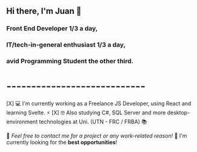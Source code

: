 ## Hi there, I'm Juan 👋
### Front End Developer 1/3 a day, 
### IT/tech-in-general enthusiast 1/3 a day, 
### avid Programming Student the other third.

# ----------------------------

[X] 💻 I'm currently working as a Freelance JS Developer,
using React and learning Svelte. ⚡
[X] 🤓 Also studying C#, SQL Server and more desktop-environment
technologies at Uni. (UTN - FRC / FRBA) 📚

💬 _Feel free to contact me for a project or any work-related reason!_
🔭 I'm currently looking for the __best opportunities__!

<!--
**JuanFrAguirre/JuanFrAguirre** is a ✨ _special_ ✨ repository because its `README.md` (this file) appears on your GitHub profile.

Here are some ideas to get you started:

- 🔭 I’m currently working on ...
- 🌱 I’m currently learning ...
- 👯 I’m looking to collaborate on ...
- 🤔 I’m looking for help with ...
- 💬 Ask me about ...
- 📫 How to reach me: ...
- 😄 Pronouns: ...
- ⚡ Fun fact: ...
-->
